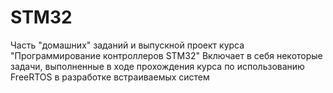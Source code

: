 # STM32
Часть "домашних" заданий и выпускной проект курса "Программирование контроллеров STM32"
Включает в себя некоторые задачи, выполненные в ходе прохождения курса по использованию FreeRTOS в разработке встраиваемых систем
